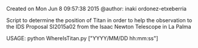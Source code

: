Created on Mon Jun  8 09:57:38 2015
@author: inaki ordonez-etxeberria

Script to determine the position of Titan in order to help the observation to the IDS Proposal SI2015a02 from the Isaac Newton Telescope in La Palma

USAGE: python WhereIsTitan.py ["YYYY/MM/DD hh:mm:ss"]
